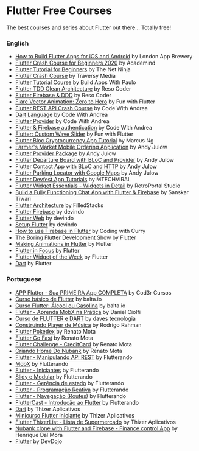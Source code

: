 # Flutter Free Courses

The best courses and series about Flutter out there... Totally free!

### English

- [How to Build Flutter Apps for iOS and Android](https://www.youtube.com/playlist?list=PLSzsOkUDsvdtl3Pw48-R8lcK2oYkk40cm) by London App Brewery
- [Flutter Crash Course for Beginners 2020](https://youtu.be/x0uinJvhNxI) by Academind
- [Flutter Tutorial for Beginners](https://www.youtube.com/playlist?list=PL4cUxeGkcC9jLYyp2Aoh6hcWuxFDX6PBJ) by The Net Ninja
- [Flutter Crash Course](https://youtu.be/1gDhl4leEzA) by Traversy Media
- [Flutter Tutorial Course](https://youtu.be/ZWy9BPBE9E8) by Build Apps With Paulo
- [Flutter TDD Clean Architecture](https://www.youtube.com/playlist?list=PLB6lc7nQ1n4iYGE_khpXRdJkJEp9WOech) by Reso Coder
- [Flutter Firebase & DDD](https://www.youtube.com/playlist?list=PLB6lc7nQ1n4iS5p-IezFFgqP6YvAJy84U) by Reso Coder
- [Flare Vector Animation: Zero to Hero](https://www.youtube.com/playlist?list=PLjr4ufdmNA4Jt19RyRQPD7cMF0r0juDs8) by Fun with Flutter
- [Flutter REST API Crash Course](https://www.youtube.com/playlist?list=PLNnAcB93JKV_BVgWZn7I_ewWKP2hpAqLr) by Code With Andrea
- [Dart Language](https://www.youtube.com/playlist?list=PLNnAcB93JKV_BVgWZn7I_ewWKP2hpAqLr) by Code With Andrea
- [Flutter Provider](https://www.youtube.com/playlist?list=PLNnAcB93JKV-IarNvMKJv85nmr5nyZis8) by Code With Andrea
- [Flutter & Firebase authentication](https://www.youtube.com/playlist?list=PLNnAcB93JKV_NIGSneTazb9yMpILapEjo) by Code With Andrea
- [Flutter: Custom Wave Slider](https://www.youtube.com/playlist?list=PLjr4ufdmNA4J2-KwMutexAjjf_VmjL1eH) by Fun with Flutter
- [Flutter Bloc Cryptocurrency App Tutorial](https://www.youtube.com/playlist?list=PLzOt3noWLMtgmTGBx1_YOkmQB0pBFN2EI) by Marcus Ng
- [Farmer's Market Mobile Ordering Application](https://www.youtube.com/playlist?list=PLKlZdGMAYp6_HALU6jMYhaD3EKsIi0Rqy) by Andy Julow
- [Flutter Provider Package](https://www.youtube.com/playlist?list=PLKlZdGMAYp6_kxMe1wg5nB_GrLOJe-ajY) by Andy Julow
- [Flutter Departure Board with BLoC and Provider](https://www.youtube.com/playlist?list=PLKlZdGMAYp6-t9d88iN5sc1fF9tnzskp7) by Andy Julow
- [Flutter Contact App with BLoC and HTTP](https://www.youtube.com/playlist?list=PLKlZdGMAYp6-M7zgBHZSqSzXtKzaY7m_2) by Andy Julow
- [Flutter Parking Locator with Google Maps](https://www.youtube.com/playlist?list=PLKlZdGMAYp6_cpXFIhv3nLTZeFClrORoY) by Andy Julow
- [Flutter Devfest App Tutorials](https://www.youtube.com/playlist?list=PLR2qQy0Zxs_Vju3tKnYgzbAhywHHPuDjQ) by MTECHVIRAL
- [Flutter Widget Essentials - Widgets in Detail](https://www.youtube.com/playlist?list=PLybADvIp2cxiVOEHi9ooCHP2tAAihHQPX) by RetroPortal Studio
- [Build a Fully Functioning Chat App with Flutter & Firebase](https://www.youtube.com/playlist?list=PLBxWkM8PLHcr2vkdY2n9rIcxjZ9Th3Us7) by Sanskar Tiwari
- [Flutter Architecture](https://www.youtube.com/playlist?list=PLdTodMosi-BwM4XkagNwe4KADOMWQS5X-) by FilledStacks
- [Flutter Firebase](https://www.youtube.com/playlist?list=PLbh3qqVoiXP2VAqWmhWwaOwAN9LzU3shV) by devindo
- [Flutter Web](https://www.youtube.com/playlist?list=PLbh3qqVoiXP1paq45MxisbNKw3bI0Vo6F) by devindo
- [Setup Flutter](https://www.youtube.com/playlist?list=PLbh3qqVoiXP3-41US3w4m_11wP-1JKhL2) by devindo
- [How to use Firebase in Flutter](https://www.youtube.com/playlist?list=PLDr7Z-9oq655X2y8K5UOQlKLmIHwG7zuv) by Coding with Curry
- [The Boring Flutter Development Show](https://www.youtube.com/playlist?list=PLjxrf2q8roU3ahJVrSgAnPjzkpGmL9Czl) by Flutter
- [Making Animations in Flutter](https://www.youtube.com/playlist?list=PLjxrf2q8roU2v6UqYlt_KPaXlnjbYySua) by Flutter
- [Flutter in Focus](https://www.youtube.com/playlist?list=PLjxrf2q8roU2HdJQDjJzOeO6J3FoFLWr2) by Flutter
- [Flutter Widget of the Week](https://www.youtube.com/playlist?list=PLjxrf2q8roU23XGwz3Km7sQZFTdB996iG) by Flutter
- [Dart](https://www.youtube.com/playlist?list=PLjxrf2q8roU0Net_g1NT5_vOO3s_FR02J) by Flutter

### Portuguese

- [APP Flutter - Sua PRIMEIRA App COMPLETA](https://youtu.be/jyjdXFsQoYw) by Cod3r Cursos
- [Curso básico de Flutter](https://www.youtube.com/playlist?list=PLHlHvK2lnJndhgbqLl5DNEvKQg5F4ZenQ) by balta.io
- [Curso Flutter: Álcool ou Gasolina](https://www.youtube.com/playlist?list=PLHlHvK2lnJnc06VlkzrQak8qln72U640b) by balta.io
- [Flutter - Aprenda MobX na Prática](https://www.youtube.com/playlist?list=PLR5GUTqrcwXim6ZCDvRpsak8CB8_mreCE) by Daniel Ciolfi
- [Curso de FLUTTER e DART](https://www.youtube.com/playlist?list=PL5EmR7zuTn_aX0pG4oWTyKKQT25Hkq2XG) by daves tecnologia
- [Construindo Player de Música](https://www.youtube.com/playlist?list=PLEXr-WZRgPjzE6BVUItaSzISYz0bWXX-D) by Rodrigo Rahman
- [Flutter Pokedex](https://www.youtube.com/playlist?list=PLHAtJbrQ17AVj0LJEc955109XpX925Pt1) by Renato Mota
- [Flutter Go Fast](https://www.youtube.com/playlist?list=PLHAtJbrQ17AWXvqBvV4YJXgrvy898hBcL) by Renato Mota
- [Flutter Challenge - CreditCard](https://www.youtube.com/playlist?list=PLHAtJbrQ17AUO4bFxJ54bqeXZNZk_u3CM) by Renato Mota
- [Criando Home Do Nubank](https://www.youtube.com/playlist?list=PLHAtJbrQ17AUH21bcdrA0HKP7OroUg2nI) by Renato Mota
- [Flutter - Manipulando API REST](https://www.youtube.com/playlist?list=PLlBnICoI-g-f_HK8JsjjaAWlXYxRgnZPu) by Flutterando
- [MobX](https://www.youtube.com/playlist?list=PLlBnICoI-g-foW-Osr0PlpE1_AD3aItbZ) by Flutterando
- [Flutter - Iniciantes](https://www.youtube.com/playlist?list=PLlBnICoI-g-cqwYgp3uBiphS4KC3daJ-R) by Flutterando
- [Slidy e Modular](https://www.youtube.com/playlist?list=PLlBnICoI-g-dCE_JiJd7bJnEYbigkX7pq) by Flutterando
- [Flutter - Gerência de estado](https://www.youtube.com/playlist?list=PLlBnICoI-g-fRj3zSTzD0carG69G8bN_b) by Flutterando
- [Flutter - Programação Reativa](https://www.youtube.com/playlist?list=PLlBnICoI-g-cxQmqQoPTaabqyFiFo_MQH) by Flutterando
- [Flutter - Navegação (Routes)](https://www.youtube.com/playlist?list=PLlBnICoI-g-eH3zpoCDnYh6Wp1zM_p71z) by Flutterando
- [FlutterCast - Introdução ao Flutter](https://www.youtube.com/playlist?list=PLlBnICoI-g-eDu6r5syEF9NM315MKvgGp) by Flutterando
- [Dart](https://www.youtube.com/playlist?list=PLL9T96XhR2ddz4H9mZOsxSATEbiddrvK1) by Thizer Aplicativos
- [Minicurso Flutter Iniciante](https://www.youtube.com/playlist?list=PLL9T96XhR2dfTCoQ7jruRWB-1kw7u2fFq) by Thizer Aplicativos
- [Flutter ThizerList - Lista de Supermercado](https://www.youtube.com/playlist?list=PLL9T96XhR2dcZAOSFgWCtlY1BYA0JaGR8) by Thizer Aplicativos
- [Nubank clone with Flutter and Firebase - Finance control App](https://www.youtube.com/playlist?list=PLZc3CthjTAlRaZQJ-fZJEtsi2y1wg8nnK) by Henrique Dal Mora
- [Flutter](https://www.youtube.com/playlist?list=PL62G310vn6nE8NOhju7HQgtkw4jriwBnm) by DevDojo
